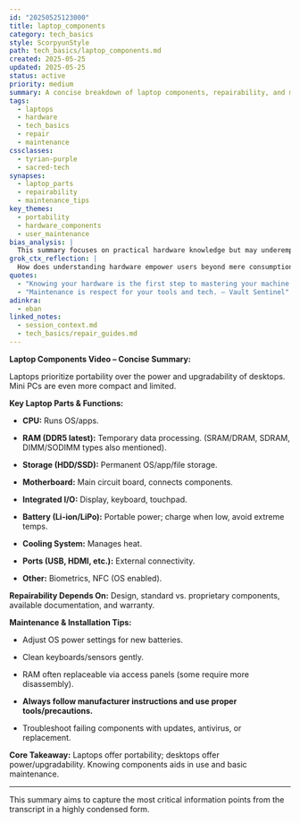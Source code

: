 ```yaml
---
id: "20250525123000"
title: laptop_components
category: tech_basics
style: ScorpyunStyle
path: tech_basics/laptop_components.md
created: 2025-05-25
updated: 2025-05-25
status: active
priority: medium
summary: A concise breakdown of laptop components, repairability, and maintenance tips for tech learners.
tags:
  - laptops
  - hardware
  - tech_basics
  - repair
  - maintenance
cssclasses:
  - tyrian-purple
  - sacred-tech
synapses:
  - laptop_parts
  - repairability
  - maintenance_tips
key_themes:
  - portability
  - hardware_components
  - user_maintenance
bias_analysis: |
  This summary focuses on practical hardware knowledge but may underemphasize software-level issues affecting laptop performance.
grok_ctx_reflection: |
  How does understanding hardware empower users beyond mere consumption? What balance between portability and power best suits individual needs?
quotes:
  - "Knowing your hardware is the first step to mastering your machine. – Digitalscorpyun"
  - "Maintenance is respect for your tools and tech. – Vault Sentinel"
adinkra:
  - eban
linked_notes:
  - session_context.md
  - tech_basics/repair_guides.md
---
```


**Laptop Components Video – Concise Summary:**

Laptops prioritize portability over the power and upgradability of desktops. Mini PCs are even more compact and limited.

**Key Laptop Parts & Functions:**

- **CPU:** Runs OS/apps.
    
- **RAM (DDR5 latest):** Temporary data processing. (SRAM/DRAM, SDRAM, DIMM/SODIMM types also mentioned).
    
- **Storage (HDD/SSD):** Permanent OS/app/file storage.
    
- **Motherboard:** Main circuit board, connects components.
    
- **Integrated I/O:** Display, keyboard, touchpad.
    
- **Battery (Li-ion/LiPo):** Portable power; charge when low, avoid extreme temps.
    
- **Cooling System:** Manages heat.
    
- **Ports (USB, HDMI, etc.):** External connectivity.
    
- **Other:** Biometrics, NFC (OS enabled).
    

**Repairability Depends On:** Design, standard vs. proprietary components, available documentation, and warranty.

**Maintenance & Installation Tips:**

- Adjust OS power settings for new batteries.
    
- Clean keyboards/sensors gently.
    
- RAM often replaceable via access panels (some require more disassembly).
    
- **Always follow manufacturer instructions and use proper tools/precautions.**
    
- Troubleshoot failing components with updates, antivirus, or replacement.
    

**Core Takeaway:** Laptops offer portability; desktops offer power/upgradability. Knowing components aids in use and basic maintenance.

---

This summary aims to capture the most critical information points from the transcript in a highly condensed form.
